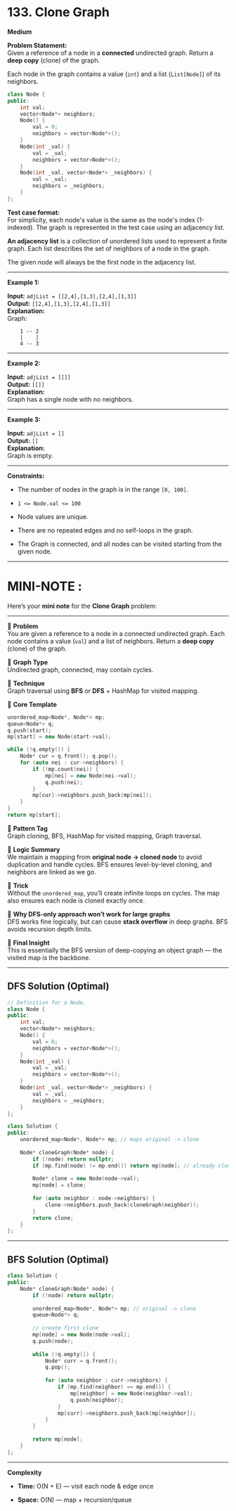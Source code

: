 
# **133. Clone Graph**  
**Medium**

**Problem Statement:**  
Given a reference of a node in a **connected** undirected graph. Return a **deep copy** (clone) of the graph.

Each node in the graph contains a value (`int`) and a list (`List[Node]`) of its neighbors.

```cpp
class Node {
public:
    int val;
    vector<Node*> neighbors;
    Node() {
        val = 0;
        neighbors = vector<Node*>();
    }
    Node(int _val) {
        val = _val;
        neighbors = vector<Node*>();
    }
    Node(int _val, vector<Node*> _neighbors) {
        val = _val;
        neighbors = _neighbors;
    }
};
```

**Test case format:**  
For simplicity, each node's value is the same as the node's index (1-indexed). The graph is represented in the test case using an adjacency list.

**An adjacency list** is a collection of unordered lists used to represent a finite graph. Each list describes the set of neighbors of a node in the graph.

The given node will always be the first node in the adjacency list.

---

**Example 1:**

**Input:** `adjList = [[2,4],[1,3],[2,4],[1,3]]`  
**Output:** `[[2,4],[1,3],[2,4],[1,3]]`  
**Explanation:**  
Graph:

```
    1 -- 2
    |    |
    4 -- 3
```

---

**Example 2:**

**Input:** `adjList = [[]]`  
**Output:** `[[]]`  
**Explanation:**  
Graph has a single node with no neighbors.

---

**Example 3:**

**Input:** `adjList = []`  
**Output:** `[]`  
**Explanation:**  
Graph is empty.

---

**Constraints:**

- The number of nodes in the graph is in the range `[0, 100]`.
    
- `1 <= Node.val <= 100`
    
- Node values are unique.
    
- There are no repeated edges and no self-loops in the graph.
    
- The Graph is connected, and all nodes can be visited starting from the given node.
    

---

# MINI-NOTE :


Here’s your **mini note** for the **Clone Graph** problem:

---

🔹 **Problem**  
You are given a reference to a node in a connected undirected graph. Each node contains a value (`val`) and a list of neighbors. Return a **deep copy** (clone) of the graph.

🔹 **Graph Type**  
Undirected graph, connected, may contain cycles.

🔹 **Technique**  
Graph traversal using **BFS** or **DFS** + HashMap for visited mapping.

🔹 **Core Template**

```cpp
unordered_map<Node*, Node*> mp;
queue<Node*> q;
q.push(start);
mp[start] = new Node(start->val);

while (!q.empty()) {
    Node* cur = q.front(); q.pop();
    for (auto nei : cur->neighbors) {
        if (!mp.count(nei)) {
            mp[nei] = new Node(nei->val);
            q.push(nei);
        }
        mp[cur]->neighbors.push_back(mp[nei]);
    }
}
return mp[start];
```

🔹 **Pattern Tag**  
Graph cloning, BFS, HashMap for visited mapping, Graph traversal.

🔸 **Logic Summary**  
We maintain a mapping from **original node → cloned node** to avoid duplication and handle cycles. BFS ensures level-by-level cloning, and neighbors are linked as we go.

🔸 **Trick**  
Without the `unordered_map`, you’ll create infinite loops on cycles. The map also ensures each node is cloned exactly once.

🔸 **Why DFS-only approach won’t work for large graphs**  
DFS works fine logically, but can cause **stack overflow** in deep graphs. BFS avoids recursion depth limits.

🔸 **Final Insight**  
This is essentially the BFS version of deep-copying an object graph — the visited map is the backbone.


---



## DFS Solution (Optimal)

```cpp
// Definition for a Node.
class Node {
public:
    int val;
    vector<Node*> neighbors;
    Node() {
        val = 0;
        neighbors = vector<Node*>();
    }
    Node(int _val) {
        val = _val;
        neighbors = vector<Node*>();
    }
    Node(int _val, vector<Node*> _neighbors) {
        val = _val;
        neighbors = _neighbors;
    }
};

class Solution {
public:
    unordered_map<Node*, Node*> mp; // maps original -> clone
    
    Node* cloneGraph(Node* node) {
        if (!node) return nullptr;
        if (mp.find(node) != mp.end()) return mp[node]; // already cloned
        
        Node* clone = new Node(node->val);
        mp[node] = clone;
        
        for (auto neighbor : node->neighbors) {
            clone->neighbors.push_back(cloneGraph(neighbor));
        }
        return clone;
    }
};
```

---

## BFS Solution (Optimal)

```cpp
class Solution {
public:
    Node* cloneGraph(Node* node) {
        if (!node) return nullptr;
        
        unordered_map<Node*, Node*> mp; // original -> clone
        queue<Node*> q;
        
        // create first clone
        mp[node] = new Node(node->val);
        q.push(node);
        
        while (!q.empty()) {
            Node* curr = q.front();
            q.pop();
            
            for (auto neighbor : curr->neighbors) {
                if (mp.find(neighbor) == mp.end()) {
                    mp[neighbor] = new Node(neighbor->val);
                    q.push(neighbor);
                }
                mp[curr]->neighbors.push_back(mp[neighbor]);
            }
        }
        
        return mp[node];
    }
};
```

---

 **Complexity**

- **Time:** O(N + E) — visit each node & edge once
    
- **Space:** O(N) — map + recursion/queue
    
